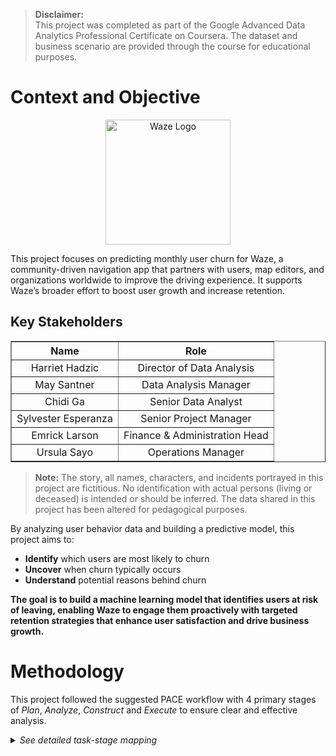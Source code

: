 > **Disclaimer:**  
> This project was completed as part of the Google Advanced Data Analytics Professional Certificate on Coursera. The dataset and business scenario are provided through the course for educational purposes.

# Context and Objective

<p align="center">
  <img src="https://github.com/user-attachments/assets/955e8943-b5e6-4aa4-a70c-fc4c311d5f45" alt="Waze Logo" width="200" height="200" />
</p>

This project focuses on predicting monthly user churn for Waze, a community-driven navigation app that partners with users, map editors, and organizations worldwide to improve the driving experience. It supports Waze’s broader effort to boost user growth and increase retention.

## Key Stakeholders

<div align="center">
  <table border="1" cellpadding="8" cellspacing="0" style="border-collapse: collapse; text-align: center;">
    <thead>
      <tr>
        <th>Name</th>
        <th>Role</th>
      </tr>
    </thead>
    <tbody>
      <tr>
        <td>Harriet Hadzic</td>
        <td>Director of Data Analysis</td>
      </tr>
      <tr>
        <td>May Santner</td>
        <td>Data Analysis Manager</td>
      </tr>
      <tr>
        <td>Chidi Ga</td>
        <td>Senior Data Analyst</td>
      </tr>
      <tr>
        <td>Sylvester Esperanza</td>
        <td>Senior Project Manager</td>
      </tr>
      <tr>
        <td>Emrick Larson</td>
        <td>Finance & Administration Head</td>
      </tr>
      <tr>
        <td>Ursula Sayo</td>
        <td>Operations Manager</td>
      </tr>
    </tbody>
  </table>
</div>

> **Note:** The story, all names, characters, and incidents portrayed in this project are fictitious. No identification with actual persons (living or deceased) is intended or should be inferred. The data shared in this project has been altered for pedagogical purposes.

By analyzing user behavior data and building a predictive model, this project aims to:

* **Identify** which users are most likely to churn  
* **Uncover** when churn typically occurs  
* **Understand** potential reasons behind churn  

**The goal is to build a machine learning model that identifies users at risk of leaving, enabling Waze to engage them proactively with targeted retention strategies that enhance user satisfaction and drive business growth.**

# Methodology

This project followed the suggested PACE workflow with 4 primary stages of *Plan*, *Analyze*, *Construct* and *Execute* to ensure clear and effective analysis.

<details>
  <summary><em>See detailed task-stage mapping</em></summary>

## Milestones and Deliverables

<div align="center">
  <table border="1" cellpadding="8" cellspacing="0" style="border-collapse: collapse; text-align: center;">
    <thead>
      <tr>
        <th>Milestone</th>
        <th>Tasks</th>
        <th>P.A.C.E</th>
        <th>Deliverables / Reports</th>
        <th>Stakeholder(s)</th>
      </tr>
    </thead>
    <tbody>
      <tr>
        <td><strong>1</strong></td>
        <td>Establish structure for project workflow</td>
        <td>Plan</td>
        <td>Global-level project document</td>
        <td>
          • May Santner
        </td>
      </tr>
      <tr>
        <td><strong>1a</strong></td>
        <td>Write a project proposal</td>
        <td>Plan</td>
        <td></td>
        <td>
          • Sylvester Esperanza
        </td>
      </tr>
      <tr>
        <td><strong>2</strong></td>
        <td>Compile summary information about the data</td>
        <td>Analyze</td>
        <td>Data files ready for EDA</td>
        <td>
          • Chidi Ga
        </td>
      </tr>
      <tr>
        <td><strong>2a</strong></td>
        <td>Begin exploring the data</td>
        <td>Analyze</td>
        <td></td>
        <td>
          • Chidi Ga
        </td>
      </tr>
      <tr>
        <td><strong>3</strong></td>
        <td>Data exploration and cleaning</td>
        <td>Plan and Analyze</td>
        <td>EDA report</td>
        <td>
          • Chidi Ga
        </td>
      </tr>
      <tr>
        <td><strong>3a</strong></td>
        <td>Visualization building</td>
        <td>Analyze and Construct</td>
        <td>Tableau dashboard / visualizations</td>
        <td>
          • Sylvester Esperanza
        </td>
      </tr>
      <tr>
        <td><strong>4</strong></td>
        <td>Compute descriptive statistics</td>
        <td>Analyze</td>
        <td>Analysis of testing results between two important variables</td>
        <td>
          • Chidi Ga
        </td>
      </tr>
      <tr>
        <td><strong>4a</strong></td>
        <td>Conduct hypothesis testing</td>
        <td>Analyze and Construct</td>
        <td></td>
        <td>
          • May Santner
        </td>
      </tr>
      <tr>
        <td><strong>5</strong></td>
        <td>Build a regression model</td>
        <td>Analyze and Construct</td>
        <td></td>
        <td>
          • May Santner
        </td>
      </tr>
      <tr>
        <td><strong>5a</strong></td>
        <td>Evaluate the model</td>
        <td>Execute</td>
        <td>Determine the success of the model</td>
        <td>
          • Harriet Hadzic
        </td>
      </tr>
      <tr>
        <td><strong>6</strong></td>
        <td>Build a machine learning model</td>
        <td>Construct</td>
        <td>Final model</td>
        <td>
          • Harriet Hadzic
        </td>
      </tr>
      <tr>
        <td><strong>6a</strong></td>
        <td>Communicate final insights with stakeholders</td>
        <td>Execute</td>
        <td>Final report presentation</td>
        <td>
          • Harriet Hadzic<br>
          • Emrick Larson<br>
          • Ursula Sayo
        </td>
      </tr>
    </tbody>
  </table>
</div>

---

## Estimated Timeline

- **Milestone 1**: 1–2 days  
- **Milestone 2**: 2–3 weeks  
- **Milestone 3**: 1 week  
- **Milestone 4**: 1 week  
- **Milestone 5**: 1–2 weeks  

</details>
